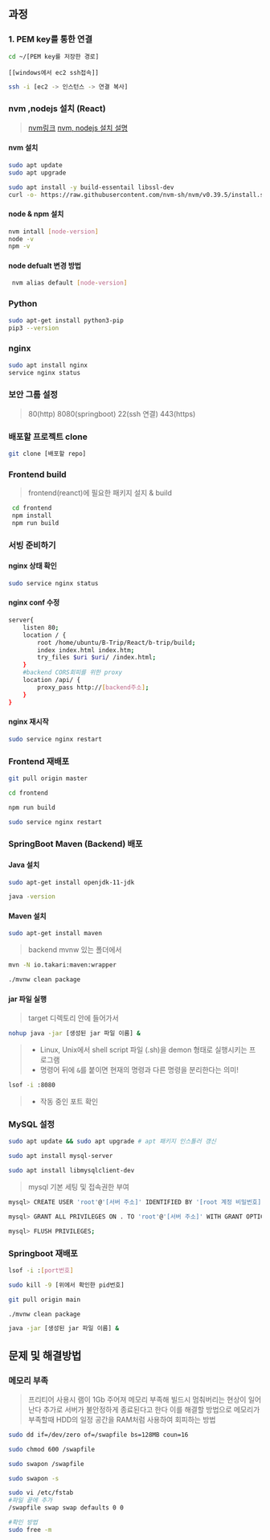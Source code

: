 ## 과정
### 1. PEM key를 통한 연결
```bash
cd ~/[PEM key를 저장한 경로]
```
	[[windows에서 ec2 ssh접속]]
```bash
ssh -i [ec2 -> 인스턴스 -> 연결 복사]
```
### nvm ,nodejs 설치 (React)
>[nvm링크](https://github.com/nvm-sh/nvm)
>[nvm, nodejs 설치 설명](https://iter.kr/%EC%9A%B0%EB%B6%84%ED%88%AC-nvm-node-js-%EC%84%A4%EC%B9%98-%EC%84%A4%EC%A0%95/)

#### nvm 설치
```bash
sudo apt update
sudo apt upgrade

sudo apt install -y build-essentail libssl-dev
curl -o- https://raw.githubusercontent.com/nvm-sh/nvm/v0.39.5/install.sh | bash
```
#### node & npm 설치
```bash
nvm intall [node-version]
node -v
npm -v
```
#### node defualt 변경 방법
```bash
 nvm alias default [node-version]
```
### Python
``` bash
sudo apt-get install python3-pip
pip3 --version
```
### nginx
```bash
sudo apt install nginx
service nginx status
```


### 보안 그룹 설정
> 80(http) 8080(springboot) 22(ssh 연결) 443(https)

### 배포할 프로젝트 clone
```bash
git clone [배포할 repo]
```
### Frontend build
>frontend(reanct)에 필요한 패키지 설지 & build
```bash
 cd frontend
 npm install
 npm run build
```
### 서빙 준비하기
#### nginx 상태 확인
```bash
sudo service nginx status
```
#### nginx conf 수정
```bash
server{
	listen 80;
	location / {
		root /home/ubuntu/B-Trip/React/b-trip/build;
		index index.html index.htm;
		try_files $uri $uri/ /index.html;
	}
	#backend CORS회피를 위한 proxy
	location /api/ {
		proxy_pass http://[backend주소];
	}
}
```
#### nginx 재시작
```bash
sudo service nginx restart
```

### Frontend 재배포
```bash
git pull origin master

cd frontend

npm run build

sudo service nginx restart
```
### SpringBoot Maven (Backend) 배포
#### Java 설치
``` bash
sudo apt-get install openjdk-11-jdk

java -version
```
#### Maven 설치
```bash
sudo apt-get install maven
```
> backend mvnw 있는 폴더에서

```bash
mvn -N io.takari:maven:wrapper

./mvnw clean package
```

#### jar 파일 실행
>target 디렉토리 안에 들어가서

```bash
nohup java -jar [생성된 jar 파일 이름] &
```
> - Linux, Unix에서 shell script 파일 (.sh)을 demon 형태로 실행시키는 프로그램
> - 명령어 뒤에 `&`를 붙이면 현재의 명령과 다른 명령을 분리한다는 의미!

```bash
lsof -i :8080
```
> - 작동 중인 포트 확인
### MySQL 설정
```bash
sudo apt update && sudo apt upgrade # apt 패키지 인스톨러 갱신

sudo apt install mysql-server

sudo apt install libmysqlclient-dev
```
> mysql 기본 세팅 및 접속권한 부여

```bash
mysql> CREATE USER 'root'@'[서버 주소]' IDENTIFIED BY '[root 계정 비밀번호]';

mysql> GRANT ALL PRIVILEGES ON . TO 'root'@'[서버 주소]' WITH GRANT OPTION;

mysql> FLUSH PRIVILEGES;
```
### Springboot 재배포
```bash
lsof -i :[port번호]

sudo kill -9 [위에서 확인한 pid번호]

git pull origin main

./mvnw clean package

java -jar [생성된 jar 파일 이름] &
```
## 문제 및 해결방법
### 메모리 부족
>프리티어 사용시 램이 1Gb 주어져 메모리 부족해 빌드시 멈춰버리는 현상이 일어난다
>추가로 서버가 불안정하게 종료된다고 한다
>이를 해결할 방법으로 메모리가 부족할때 HDD의 일정 공간을 RAM처럼 사용하여 회피하는 방법

```bash
sudo dd if=/dev/zero of=/swapfile bs=128MB coun=16

sudo chmod 600 /swapfile

sudo swapon /swapfile

sudo swapon -s

sudo vi /etc/fstab
#파일 끝에 추가
/swapfile swap swap defaults 0 0

#확인 방법
sudo free -m
```

